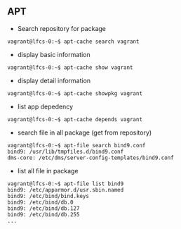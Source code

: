## APT
- Search repository for package
```
vagrant@lfcs-0:~$ apt-cache search vagrant
```
- display basic information
```
vagrant@lfcs-0:~$ apt-cache show vagrant
```
- display detail information
```
vagrant@lfcs-0:~$ apt-cache showpkg vagrant
```
- list app depedency
```
vagrant@lfcs-0:~$ apt-cache depends vagrant
```
- search file in all package (get from repository)
```
vagrant@lfcs-0:~$ apt-file search bind9.conf
bind9: /usr/lib/tmpfiles.d/bind9.conf
dms-core: /etc/dms/server-config-templates/bind9.conf
```
- list all file in package
```
vagrant@lfcs-0:~$ apt-file list bind9
bind9: /etc/apparmor.d/usr.sbin.named
bind9: /etc/bind/bind.keys
bind9: /etc/bind/db.0
bind9: /etc/bind/db.127
bind9: /etc/bind/db.255
...
```
